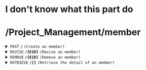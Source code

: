 # I don't know what this part do
# /Project_Management/member

<details>
<summary><code>POST</code> <code><b>/</b></code> <code>(Create an member)</code></summary>

<br />

##### Headers
| key | values | description |
| --- | ------ | ----------- |
| --- | ------ | ----------- |
##### Body
| key      | required | data type | description                              |
| -------- | -------- | --------- | ---------------------------------------- |
| EID      | true     | string    |                                          |
| Position | true     | string    |                                          |
##### Responses
| http code    | content-type         | description                        |
| ------------ | -------------------- | ---------------------------------- |
| `200`        | `application/json`   | the detail of the posted member    |
| `400`        | `text/plain`         | `{ message: "client error"}`       |
| `500`        | `text/plain`         | `{ message: "server error"}`       |
</details>

<details>
<summary><code>REVISE</code> <code><b>/{EID}</b></code> <code>(Revise an member)</code></summary>

<br />

##### Headers
| key | values | description |
| --- | ------ | ----------- |
| --- | ------ | ----------- |
##### Path Parameters
| key      | required | data type | description           |
| -------- | -------- | --------- | --------------------- |
| EID      | true     | string    | the EID of the member |
##### Body
| key      | required | data type | description                |
| -------- | -------- | --------- | -------------------------- |
| EID      | true     | string    | the EID of the member      |
| Position | true     | string    | the position of the memeber|
##### Responses
| http code    | content-type | description                           |
| ------------ | -------------| ------------------------------------- |
| `200`        | `text/plain` | `{ message: "success"}`               |
| `400`        | `text/plain` | `{ message: "client error"}`          |
| `500`        | `text/plain` | `{ message: "server error"}`          |

</details>

<details>
<summary><code>REMOVE</code> <code><b>/{EID}</b></code> <code>(Remove an member)</code></summary>

<br />

##### Headers
| key | values | description |
| --- | ------ | ----------- |
| --- | ------ | ----------- |
##### Path Parameters
| key      | required | data type | description                              |
| -------- | -------- | --------- | ---------------------------------------- |
| EID      | true     | string    |                                          |
##### Responses
| http code    | content-type | description                           |
| ------------ | -------------| ------------------------------------- |
| `200`        | `text/plain` | `{ message: "success"}`               |
| `400`        | `text/plain` | `{ message: "client error"}`          |
| `500`        | `text/plain` | `{ message: "server error"}`          |

</details>

<details>
<summary><code>RETRIEVE</code> <code><b>/{}</b></code> <code>(Retrieve the detail of an member)</code></summary>

<br />only for admin

##### Headers
| key | values | description |
| --- | ------ | ----------- |
| --- | ------ | ----------- |
##### Body
| key      | required   | data type | description            |
| -------- | ---------- | --------- | ---------------------- |
| EID      | at least 1 | string    | EID of the member      |
| Name     | at least 1 | string    | name of the member     |
| Position | at least 1 | string    | position of the member |
##### Responses
| http code    | content-type       | description                                 |
| ------------ | ------------------ | ------------------------------------------- |
| `200`        | `application/json` | the detail of the retrieved member          |
| `400`,       | `text/plain`       | `{ message: "client error"}`                |
| `500`        | `text/plain`       | `{ message: "server error"}`                |

</details>